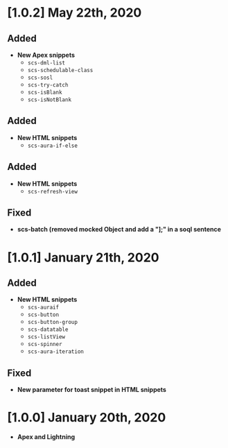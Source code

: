# [1.0.2] May 22th, 2020

## Added
- **New Apex snippets**
    - `scs-dml-list`
    - `scs-schedulable-class`
    - `scs-sosl`
    - `scs-try-catch`
    - `scs-isBlank`
    - `scs-isNotBlank`

## Added
- **New HTML snippets**
    - `scs-aura-if-else`

## Added
- **New HTML snippets**
    - `scs-refresh-view`


## Fixed
- **scs-batch (removed mocked Object and add a "];" in a soql sentence**

# [1.0.1] January 21th, 2020

## Added
- **New HTML snippets**
    - `scs-auraif`
    - `scs-button`
    - `scs-button-group`
    - `scs-datatable`
    - `scs-listView`
    - `scs-spinner`
    - `scs-aura-iteration`
    
## Fixed
- **New parameter for toast snippet in HTML snippets**

# [1.0.0] January 20th, 2020
- **Apex and Lightning**